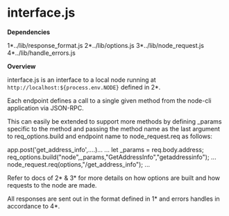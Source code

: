 # interface.js

**Dependencies**

1*../lib/response_format.js
2*../lib/options.js
3*../lib/node_request.js
4*../lib/handle_errors.js

**Overview**

interface.js is an interface to a local node running at `http://localhost:${process.env.NODE}` defined in 2*.

Each endpoint defines a call to a single given method from the node-cli application via JSON-RPC.

This can easily be extended to support more methods by defining _params specific to the method and passing the method name as the last argument to req_options.build and endpoint name to node_request.req as follows:

app.post('get_address_info',....)...
...
let _params = req.body.address;
req_options.build("node",_params,"GetAddressInfo","getaddressinfo");
...
node_request.req(options,"/get_address_info");
...

Refer to docs of 2* & 3* for more details on how options are built and how requests to the node are made. 


All responses are sent out in the format defined in 1* and errors handles in accordance to 4*. 






